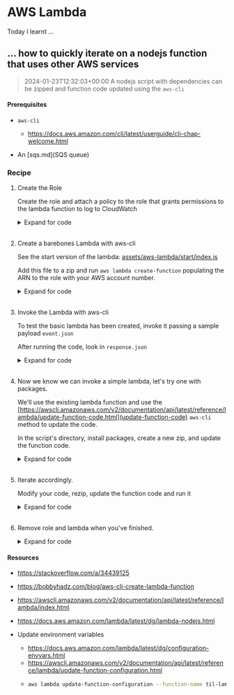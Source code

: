 # AWS Lambda

Today I learnt ...

## ... how to quickly iterate on a nodejs function that uses other AWS services

> 2024-01-23T12:32:03+00:00
> A nodejs script with dependencies can be zipped and function code updated using the `aws-cli` 

#### Prerequisites
- `aws-cli` 
	- https://docs.aws.amazon.com/cli/latest/userguide/cli-chap-welcome.html

- An [sqs.md](SQS queue)

### Recipe

1. Create the Role

    Create the role and attach a policy to the role that grants permissions to the lambda function to log to CloudWatch

    <details>
    <summary>Expand for code</summary>

    ```bash
    pwd /home/jon/code/today-i-learned
    cd assets/aws-lambda
    aws iam create-role --role-name til-lambda-example-role --assume-role-policy-document file://trust-policy.json;

    aws iam attach-role-policy --role-name til-lambda-example-role --policy-arn arn:aws:iam::aws:policy/service-role/AWSLambdaBasicExecutionRole

    ```
    </details>
    <br>
2. Create a barebones Lambda with aws-cli

    See the start version of the lambda:
    [assets/aws-lambda/start/index.js](index.js)
    
    Add this file to a zip and run `aws lambda create-function` populating the ARN to the role with your AWS account number.

    <details>
    <summary>Expand for code</summary>

    ```bash
    cd assets/aws-lambda/start/
    zip -r9 lambda.zip index.js package.json;

    aws lambda create-function --function-name til-lambda-example --runtime nodejs20.x --zip-file fileb://lambda.zip --handler index.handler --role "arn:aws:iam::YOUR_ACCOUNT_NUMBER:role/til-lambda-example-role"

    ```
    </details>

    <br>

3. Invoke the Lambda with aws-cli

    To test the basic lambda has been created, invoke it passing a sample payload `event.json`

    After running the code, look in `response.json`

    <details>
    <summary>Expand for code</summary>

    ```bash
    aws lambda invoke --function-name til-lambda-example --payload file://event.json response.json;

    cat response.json
    {"headers":{"Content-Type":"application/json"},"statusCode":200,"body":"{\"success\":true}"}%    

    ```
    </details>

    <br>


4. Now we know we can invoke a simple lambda, let's try one with packages.
    
    We'll use the existing lambda function and use the [https://awscli.amazonaws.com/v2/documentation/api/latest/reference/lambda/update-function-code.html](update-function-code) `aws-cli` method to update the code.

    In the script's directory, install packages, create a new zip, and update the function code.

    <details>
    <summary>Expand for code</summary>

    ```bash
    cd ../packages
    npm install
    
    zip -r9 lambdapackages.zip .
    aws lambda update-function-code --function-name til-lambda-example --zip-file fileb://lambdapackages.zip

    # Invoke lambdapackages remotely
    aws lambda invoke --function-name til-lambda-example --payload file://event.json response.json
    cat response.json
    {"headers":{"Content-Type":"application/json"},"statusCode":200,"body":"{\"success\":true}"}%    
    ```
    </details>
    <br>
5. Iterate accordingly.

    Modify your code, rezip, update the function code and run it

    <details>
    <summary>Expand for code</summary>

    ```bash
    rm -rf lambdapackages.zip; 

    zip -r9 lambdapackages.zip .
    aws lambda update-function-code --function-name til-lambda-example --zip-file fileb://lambdapackages.zip


    aws lambda invoke --function-name til-lambda-example --payload file://event.json response.json
    cat response.json
    {"headers":{"Content-Type":"application/json"},"statusCode":200,"body":"{\"success\":true}"}%    
    ```
    </details>
    <br>

6. Remove role and lambda when you've finished.

    <details>
    <summary>Expand for code</summary>

    ```bash
    aws lambda delete-function --function-name til-lambda-example;

    aws iam delete-role --role-name til-lambda-example-role
    ```
    </details>

#### Resources
- https://stackoverflow.com/a/34439125
- https://bobbyhadz.com/blog/aws-cli-create-lambda-function
- https://awscli.amazonaws.com/v2/documentation/api/latest/reference/lambda/index.html
- https://docs.aws.amazon.com/lambda/latest/dg/lambda-nodejs.html

- Update environment variables
    - https://docs.aws.amazon.com/lambda/latest/dg/configuration-envvars.html
    - https://awscli.amazonaws.com/v2/documentation/api/latest/reference/lambda/update-function-configuration.html
    - 
        ```bash
        aws lambda update-function-configuration --function-name til-lambda-example --environment "Variables={JW_AWS_ACCESS_KEY_ID=XXX,JW_AWS_SECRET_ACCESS_KEY=YYY}"
        ```
